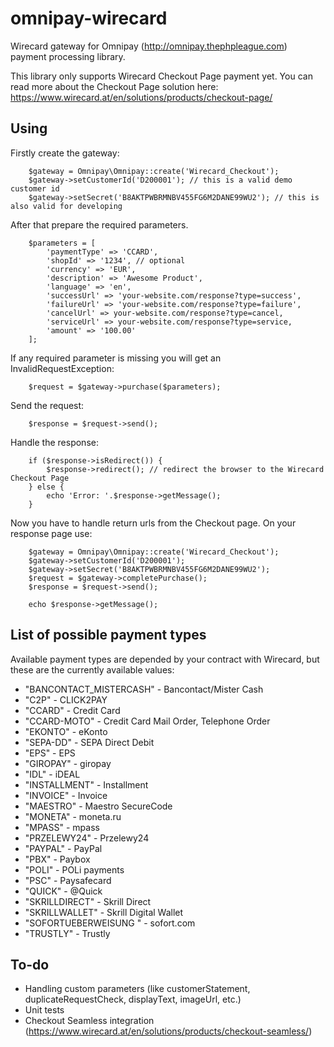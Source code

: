 # omnipay-wirecard
Wirecard gateway for Omnipay (http://omnipay.thephpleague.com) payment processing library.

This library only supports Wirecard Checkout Page payment yet. You can read more about the Checkout Page solution here:
https://www.wirecard.at/en/solutions/products/checkout-page/

## Using

Firstly create the gateway:

        $gateway = Omnipay\Omnipay::create('Wirecard_Checkout');
        $gateway->setCustomerId('D200001'); // this is a valid demo customer id
        $gateway->setSecret('B8AKTPWBRMNBV455FG6M2DANE99WU2'); // this is also valid for developing

After that prepare the required parameters.

        $parameters = [
            'paymentType' => 'CCARD',
            'shopId' => '1234', // optional
            'currency' => 'EUR',
            'description' => 'Awesome Product',
            'language' => 'en',
            'successUrl' => 'your-website.com/response?type=success',
            'failureUrl' => 'your-website.com/response?type=failure',
            'cancelUrl' => your-website.com/response?type=cancel,
            'serviceUrl' => your-website.com/response?type=service,
            'amount' => '100.00'
        ];

If any required parameter is missing you will get an InvalidRequestException:

        $request = $gateway->purchase($parameters);

Send the request:

        $response = $request->send();

Handle the response:

        if ($response->isRedirect()) {
            $response->redirect(); // redirect the browser to the Wirecard Checkout Page
        } else {
            echo 'Error: '.$response->getMessage();
        }

Now you have to handle return urls from the Checkout page. On your response page use:

        $gateway = Omnipay\Omnipay::create('Wirecard_Checkout');
        $gateway->setCustomerId('D200001');
        $gateway->setSecret('B8AKTPWBRMNBV455FG6M2DANE99WU2');
        $request = $gateway->completePurchase();
        $response = $request->send();

        echo $response->getMessage();


## List of possible payment types

Available payment types are depended by your contract with Wirecard, but these are the currently available values:

- "BANCONTACT_MISTERCASH" - Bancontact/Mister Cash
- "C2P" - CLICK2PAY
- "CCARD" - Credit Card
- "CCARD-MOTO" - Credit Card Mail Order, Telephone Order
- "EKONTO" - eKonto
- "SEPA-DD" - SEPA Direct Debit
- "EPS" - EPS
- "GIROPAY" - giropay
- "IDL" - iDEAL
- "INSTALLMENT" - Installment
- "INVOICE" - Invoice
- "MAESTRO" - Maestro SecureCode
- "MONETA" - moneta.ru
- "MPASS" - mpass
- "PRZELEWY24" - Przelewy24
- "PAYPAL" - PayPal
- "PBX" - Paybox
- "POLI" - POLi payments
- "PSC" - Paysafecard
- "QUICK" - @Quick
- "SKRILLDIRECT" - Skrill Direct
- "SKRILLWALLET" - Skrill Digital Wallet
- "SOFORTUEBERWEISUNG " - sofort.com
- "TRUSTLY" - Trustly

## To-do
- Handling custom parameters (like customerStatement, duplicateRequestCheck, displayText, imageUrl, etc.)
- Unit tests
- Checkout Seamless integration (https://www.wirecard.at/en/solutions/products/checkout-seamless/)